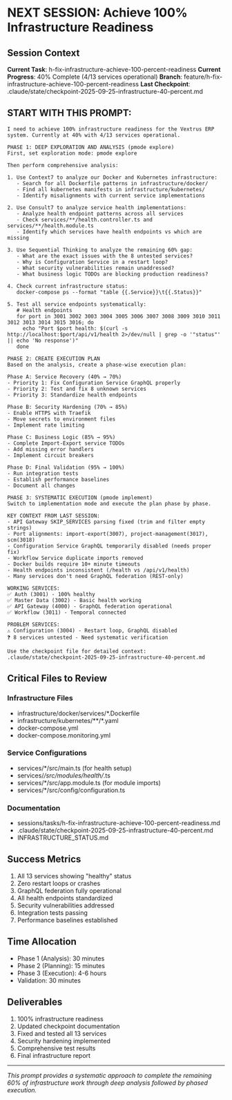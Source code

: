 # NEXT SESSION: Achieve 100% Infrastructure Readiness

## Session Context
**Current Task**: h-fix-infrastructure-achieve-100-percent-readiness
**Current Progress**: 40% Complete (4/13 services operational)
**Branch**: feature/h-fix-infrastructure-achieve-100-percent-readiness
**Last Checkpoint**: .claude/state/checkpoint-2025-09-25-infrastructure-40-percent.md

## START WITH THIS PROMPT:

```
I need to achieve 100% infrastructure readiness for the Vextrus ERP system. Currently at 40% with 4/13 services operational.

PHASE 1: DEEP EXPLORATION AND ANALYSIS (pmode explore)
First, set exploration mode: pmode explore

Then perform comprehensive analysis:

1. Use Context7 to analyze our Docker and Kubernetes infrastructure:
   - Search for all Dockerfile patterns in infrastructure/docker/
   - Find all kubernetes manifests in infrastructure/kubernetes/
   - Identify misalignments with current service implementations

2. Use Consult7 to analyze service health implementations:
   - Analyze health endpoint patterns across all services
   - Check services/**/health.controller.ts and services/**/health.module.ts
   - Identify which services have health endpoints vs which are missing

3. Use Sequential Thinking to analyze the remaining 60% gap:
   - What are the exact issues with the 8 untested services?
   - Why is Configuration Service in a restart loop?
   - What security vulnerabilities remain unaddressed?
   - What business logic TODOs are blocking production readiness?

4. Check current infrastructure status:
   docker-compose ps --format "table {{.Service}}\t{{.Status}}"

5. Test all service endpoints systematically:
   # Health endpoints
   for port in 3001 3002 3003 3004 3005 3006 3007 3008 3009 3010 3011 3012 3013 3014 3015 3016; do
     echo "Port $port health: $(curl -s http://localhost:$port/api/v1/health 2>/dev/null | grep -o '"status"' || echo 'No response')"
   done

PHASE 2: CREATE EXECUTION PLAN
Based on the analysis, create a phase-wise execution plan:

Phase A: Service Recovery (40% → 70%)
- Priority 1: Fix Configuration Service GraphQL properly
- Priority 2: Test and fix 8 unknown services
- Priority 3: Standardize health endpoints

Phase B: Security Hardening (70% → 85%)
- Enable HTTPS with Traefik
- Move secrets to environment files
- Implement rate limiting

Phase C: Business Logic (85% → 95%)
- Complete Import-Export service TODOs
- Add missing error handlers
- Implement circuit breakers

Phase D: Final Validation (95% → 100%)
- Run integration tests
- Establish performance baselines
- Document all changes

PHASE 3: SYSTEMATIC EXECUTION (pmode implement)
Switch to implementation mode and execute the plan phase by phase.

KEY CONTEXT FROM LAST SESSION:
- API Gateway SKIP_SERVICES parsing fixed (trim and filter empty strings)
- Port alignments: import-export(3007), project-management(3017), scm(3018)
- Configuration Service GraphQL temporarily disabled (needs proper fix)
- Workflow Service duplicate imports removed
- Docker builds require 10+ minute timeouts
- Health endpoints inconsistent (/health vs /api/v1/health)
- Many services don't need GraphQL federation (REST-only)

WORKING SERVICES:
✅ Auth (3001) - 100% healthy
✅ Master Data (3002) - Basic health working
✅ API Gateway (4000) - GraphQL federation operational
✅ Workflow (3011) - Temporal connected

PROBLEM SERVICES:
⚠️ Configuration (3004) - Restart loop, GraphQL disabled
❓ 8 services untested - Need systematic verification

Use the checkpoint file for detailed context: .claude/state/checkpoint-2025-09-25-infrastructure-40-percent.md
```

## Critical Files to Review

### Infrastructure Files
- infrastructure/docker/services/*.Dockerfile
- infrastructure/kubernetes/**/*.yaml
- docker-compose.yml
- docker-compose.monitoring.yml

### Service Configurations
- services/*/src/main.ts (for health setup)
- services/*/src/modules/health/*.ts
- services/*/src/app.module.ts (for module imports)
- services/*/src/config/configuration.ts

### Documentation
- sessions/tasks/h-fix-infrastructure-achieve-100-percent-readiness.md
- .claude/state/checkpoint-2025-09-25-infrastructure-40-percent.md
- INFRASTRUCTURE_STATUS.md

## Success Metrics
1. All 13 services showing "healthy" status
2. Zero restart loops or crashes
3. GraphQL federation fully operational
4. All health endpoints standardized
5. Security vulnerabilities addressed
6. Integration tests passing
7. Performance baselines established

## Time Allocation
- Phase 1 (Analysis): 30 minutes
- Phase 2 (Planning): 15 minutes
- Phase 3 (Execution): 4-6 hours
- Validation: 30 minutes

## Deliverables
1. 100% infrastructure readiness
2. Updated checkpoint documentation
3. Fixed and tested all 13 services
4. Security hardening implemented
5. Comprehensive test results
6. Final infrastructure report

---
*This prompt provides a systematic approach to complete the remaining 60% of infrastructure work through deep analysis followed by phased execution.*